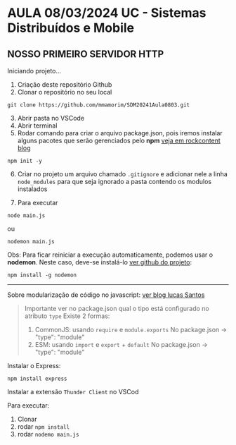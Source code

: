# AULA 08/03/2024 UC - Sistemas Distribuídos e Mobile

## NOSSO PRIMEIRO SERVIDOR HTTP

Iniciando projeto...

1. Criação deste repositório Github
2. Clonar o repositório no seu local

~~~
git clone https://github.com/mmamorim/SDM20241Aula0803.git
~~~

3. Abrir pasta no VSCode
4. Abrir terminal
5. Rodar comando para criar o arquivo package.json, pois iremos instalar alguns pacotes que serão gerenciados pelo **npm** [veja em rockcontent blog](https://rockcontent.com/br/blog/npm/)

~~~
npm init -y
~~~

6. Criar no projeto um arquivo chamado `.gitignore` e adicionar nele a linha `node_modules` para que seja ignorado a pasta contendo os modulos instalados 
 
7. Para executar 

~~~
node main.js
~~~
ou
~~~
nodemon main.js
~~~

Obs: Para ficar reiniciar a execução automaticamente, podemos usar o **nodemon**. Neste caso, deve-se instalá-lo [ver github do projeto](https://github.com/remy/nodemon): 
~~~
npm install -g nodemon 
~~~

***

Sobre modularização de código no javascript: [ver blog lucas Santos](https://blog.lsantos.dev/os-ecmascript-modules-estao-aqui/)
> Importante ver no package.json qual o tipo está configurado no atributo `type`
> Existe 2 formas: 
>  1. CommonJS: usando `require` e `module.exports` No package.json -> "type": "module"
>  2. ESM: usando `import` e `export` + `default`  No package.json -> "type": "module"

Instalar o Express:
~~~
npm install express 
~~~

Instalar a extensão `Thunder Client` no VSCod

Para executar:

1. Clonar
2. rodar `npm install`
3. rodar `nodemo main.js`